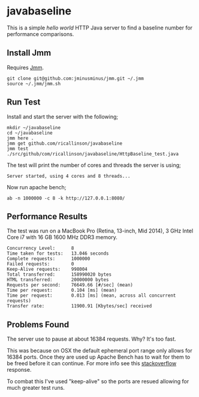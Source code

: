 # javabaseline

This is a simple _hello world_ HTTP Java server to find a baseline number for performance comparisons.

## Install Jmm

Requires [Jmm](https://github.com/jminusminus/jmm).

	git clone git@github.com:jminusminus/jmm.git ~/.jmm
	source ~/.jmm/jmm.sh

## Run Test

Install and start the server with the following;

	mkdir ~/javabaseline
	cd ~/javabaseline
	jmm here .
	jmm get github.com/ricallinson/javabaseline
	jmm test ./src/github/com/ricallinson/javabaseline/HttpBaseline_test.java

The test will print the number of cores and threads the server is using;

	Server started, using 4 cores and 8 threads...

Now run apache bench;

	ab -n 1000000 -c 8 -k http://127.0.0.1:8080/

## Performance Results

The test was run on a MacBook Pro (Retina, 13-inch, Mid 2014), 3 GHz Intel Core i7 with 16 GB 1600 MHz DDR3 memory.

	Concurrency Level:      8
	Time taken for tests:   13.046 seconds
	Complete requests:      1000000
	Failed requests:        0
	Keep-Alive requests:    998004
	Total transferred:      158990020 bytes
	HTML transferred:       20000000 bytes
	Requests per second:    76649.66 [#/sec] (mean)
	Time per request:       0.104 [ms] (mean)
	Time per request:       0.013 [ms] (mean, across all concurrent requests)
	Transfer rate:          11900.91 [Kbytes/sec] received

## Problems Found

The server use to pause at about 16384 requests. Why? It's too fast.

This was because on OSX the default ephemeral port range only allows for 16384 ports. Once they are used up Apache Bench has to wait for them to be freed before it can continue. For more info see this [stackoverflow](http://stackoverflow.com/questions/1216267/ab-program-freezes-after-lots-of-requests-why/1217100#1217100) response.

To combat this I've used "keep-alive" so the ports are resued allowing for much greater test runs.
